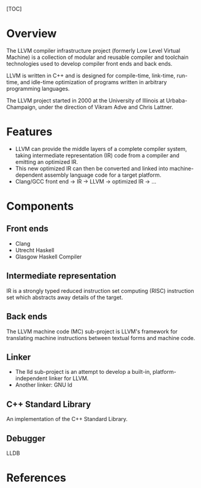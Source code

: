 [TOC]

# Overview

The LLVM compiler infrastructure project (formerly Low Level Virtual
Machine) is a collection of modular and reusable compiler and toolchain
technologies used to develop compiler front ends and back ends.

LLVM is written in C++ and is designed for compile-time, link-time,
run-time, and idle-time optimization of programs written in arbitrary
programming languages.

The LLVM project started in 2000 at the University of Illinois at
Urbaba-Champaign, under the direction of Vikram Adve and Chris Lattner.

# Features

- LLVM can provide the middle layers of a complete compiler system,
  taking intermediate representation (IR) code from a compiler and
  emitting an optimized IR.
- This new optimized IR can then be converted and linked into machine-
  dependent assembly language code for a target platform.
- Clang/GCC front end -> IR -> LLVM -> optimized IR -> ...

# Components

## Front ends

- Clang
- Utrecht Haskell
- Glasgow Haskell Compiler

## Intermediate representation

IR is a strongly typed reduced instruction set computing (RISC)
instruction set which abstracts away details of the target.

## Back ends

The LLVM machine code (MC) sub-project is LLVM's framework for
translating machine instructions between textual forms and machine code.

## Linker

- The lld sub-project is an attempt to develop a built-in,
platform-independent linker for LLVM.
- Another linker: GNU ld

## C++ Standard Library

An implementation of the C++ Standard Library.

## Debugger

LLDB

# References

[wiki]: https://en.wikipedia.org/wiki/LLVM
